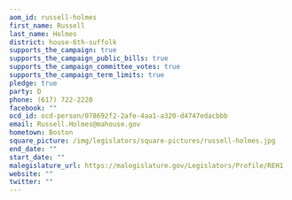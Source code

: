 ```yaml
---
aom_id: russell-holmes
first_name: Russell
last_name: Holmes
district: house-6th-suffolk
supports_the_campaign: true
supports_the_campaign_public_bills: true
supports_the_campaign_committee_votes: true
supports_the_campaign_term_limits: true
pledge: true
party: D
phone: (617) 722-2220
facebook: ""
ocd_id: ocd-person/078692f2-2afe-4aa1-a320-d4747edacbbb
email: Russell.Holmes@mahouse.gov
hometown: Boston
square_picture: /img/legislators/square-pictures/russell-holmes.jpg
end_date: ""
start_date: ""
malegislature_url: https://malegislature.gov/Legislators/Profile/REH1
website: ""
twitter: ""
---
```

